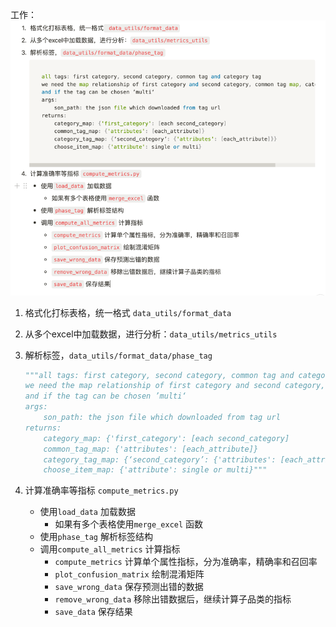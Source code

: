 工作：
![img.png](img.png)

1. 格式化打标表格，统一格式 `data_utils/format_data`
2. 从多个excel中加载数据，进行分析：`data_utils/metrics_utils`
3. 解析标签，`data_utils/format_data/phase_tag`
    
    ```python
    """all tags: first category, second category, common tag and category tag
    we need the map relationship of first category and second category, common tag map, category tag map
    and if the tag can be chosen ’multi‘
    args:
        son_path: the json file which downloaded from tag url
    returns:
        category_map: {'first_category': [each second_category]
        common_tag_map: {'attributes': [each_attribute]}
        category_tag_map: {‘second_category’: {'attributes': [each_attribute]}}
        choose_item_map: {'attribute': single or multi}"""
    ```
    
4. 计算准确率等指标 `compute_metrics.py`
    - 使用`load_data` 加载数据
        - 如果有多个表格使用`merge_excel` 函数
    - 使用`phase_tag` 解析标签结构
    - 调用`compute_all_metrics` 计算指标
        - `compute_metrics` 计算单个属性指标，分为准确率，精确率和召回率
        - `plot_confusion_matrix` 绘制混淆矩阵
        - `save_wrong_data` 保存预测出错的数据
        - `remove_wrong_data` 移除出错数据后，继续计算子品类的指标
        - `save_data` 保存结果